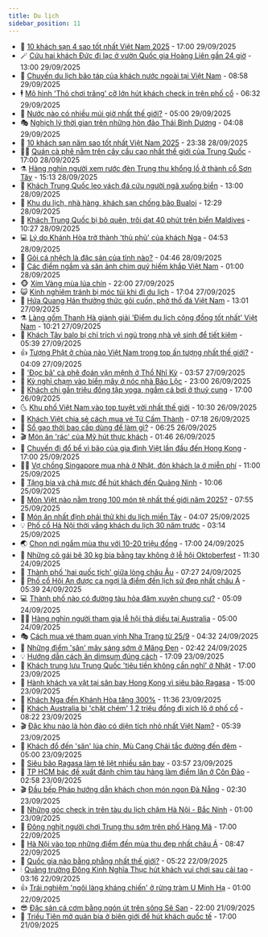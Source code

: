 ```yaml
---
title: Du lịch
sidebar_position: 11
---
```


<!-- vnexpress-du-lich:START -->
- 💂 [10 khách sạn 4 sao tốt nhất Việt Nam 2025](https://vnexpress.net/10-khach-san-4-sao-tot-nhat-viet-nam-2025-4944906.html) - 17:00 29/09/2025
- 🪄 [Cứu hai khách Đức đi lạc ở vườn Quốc gia Hoàng Liên gần 24 giờ](https://vnexpress.net/cuu-hai-khach-duc-di-lac-o-vuon-quoc-gia-hoang-lien-gan-24-gio-4945183.html) - 13:00 29/09/2025
- 🦅 [Chuyến du lịch bão táp của khách nước ngoài tại Việt Nam](https://vnexpress.net/chuyen-du-lich-bao-tap-cua-khach-nuoc-ngoai-tai-viet-nam-4945020.html) - 08:58 29/09/2025
- 🕴 [Mô hình &#39;Thỏ chơi trăng&#39; cỡ lớn hút khách check in trên phố cổ](https://vnexpress.net/mo-hinh-tho-choi-trang-co-lon-hut-khach-check-in-tren-pho-co-4944973.html) - 06:32 29/09/2025
- 👀 [Nước nào có nhiều múi giờ nhất thế giới?](https://vnexpress.net/nuoc-nao-co-nhieu-mui-gio-nhat-the-gioi-4944181.html) - 05:00 29/09/2025
- 🎭 [Nghịch lý thời gian trên những hòn đảo Thái Bình Dương](https://vnexpress.net/nghich-ly-thoi-gian-tren-nhung-hon-dao-thai-binh-duong-4944695.html) - 04:08 29/09/2025
- 🦒 [10 khách sạn năm sao tốt nhất Việt Nam 2025](https://vnexpress.net/10-khach-san-nam-sao-tot-nhat-viet-nam-2025-4944485.html) - 23:38 28/09/2025
- 👨‍🏫 [Quán cà phê nằm trên cây cầu cao nhất thế giới của Trung Quốc](https://vnexpress.net/quan-ca-phe-nam-tren-cay-cau-cao-nhat-the-gioi-cua-trung-quoc-4944730.html) - 17:00 28/09/2025
- ⚗️ [Hàng nghìn người xem rước đèn Trung thu khổng lồ ở thành cổ Sơn Tây](https://vnexpress.net/hang-nghin-nguoi-xem-ruoc-den-trung-thu-khong-lo-o-thanh-co-son-tay-4944719.html) - 15:13 28/09/2025
- 🥸 [Khách Trung Quốc leo vách đá cứu người ngã xuống biển](https://vnexpress.net/khach-trung-quoc-leo-vach-da-cuu-nguoi-nga-xuong-bien-4944692.html) - 13:00 28/09/2025
- 🤠 [Khu du lịch, nhà hàng, khách sạn chống bão Bualoi](https://vnexpress.net/khu-du-lich-nha-hang-khach-san-chong-bao-bualoi-4944656.html) - 12:29 28/09/2025
- 🚀 [Khách Trung Quốc bị bỏ quên, trôi dạt 40 phút trên biển Maldives](https://vnexpress.net/khach-trung-quoc-bi-bo-quen-troi-dat-40-phut-tren-bien-maldives-4944682.html) - 10:27 28/09/2025
- 💻 [Lý do Khánh Hòa trở thành &#39;thủ phủ&#39; của khách Nga](https://vnexpress.net/ly-do-khanh-hoa-tro-thanh-thu-phu-cua-khach-nga-4943033.html) - 04:53 28/09/2025
- 💼 [Gỏi cá nhệch là đặc sản của tỉnh nào?](https://vnexpress.net/goi-ca-nhech-la-dac-san-cua-tinh-nao-4944558.html) - 04:46 28/09/2025
- 🤡 [Các điểm ngắm và săn ảnh chim quý hiếm khắp Việt Nam](https://vnexpress.net/cac-diem-ngam-va-san-anh-chim-quy-hiem-khap-viet-nam-4944169.html) - 01:00 28/09/2025
- 🐵 [Xím Vàng mùa lúa chín](https://vnexpress.net/xim-vang-mua-lua-chin-4943515.html) - 22:00 27/09/2025
- 😺 [Kinh nghiệm tránh bị móc túi khi đi du lịch](https://vnexpress.net/kinh-nghiem-tranh-bi-moc-tui-khi-di-du-lich-4944440.html) - 17:04 27/09/2025
- 🌈 [Hứa Quang Hán thưởng thức gỏi cuốn, phở thố đá Việt Nam](https://vnexpress.net/hua-quang-han-thuong-thuc-goi-cuon-pho-tho-da-viet-nam-4944486.html) - 13:01 27/09/2025
- ⚗️ [Làng gốm Thanh Hà giành giải &#39;Điểm du lịch cộng đồng tốt nhất&#39; Việt Nam](https://vnexpress.net/lang-gom-thanh-ha-gianh-giai-diem-du-lich-cong-dong-tot-nhat-viet-nam-4944427.html) - 10:21 27/09/2025
- 👀 [Khách Tây balo bị chỉ trích vì ngủ trong nhà vệ sinh để tiết kiệm](https://vnexpress.net/khach-tay-balo-bi-chi-trich-vi-ngu-trong-nha-ve-sinh-de-tiet-kiem-4944368.html) - 05:39 27/09/2025
- 👍 [Tượng Phật ở chùa nào Việt Nam trong top ấn tượng nhất thế giới?](https://vnexpress.net/tuong-phat-o-chua-nao-viet-nam-trong-top-an-tuong-nhat-the-gioi-4944311.html) - 04:09 27/09/2025
- 💄 [&#39;Đọc bã&#39; cà phê đoán vận mệnh ở Thổ Nhĩ Kỳ](https://vnexpress.net/doc-ba-ca-phe-doan-van-menh-o-tho-nhi-ky-4943957.html) - 03:57 27/09/2025
- 🥷 [Kỳ nghỉ chạm vào biển mây ở nóc nhà Bảo Lộc](https://vnexpress.net/ky-nghi-cham-vao-bien-may-o-noc-nha-bao-loc-4941532.html) - 23:00 26/09/2025
- 📝 [Khách chi gần triệu đồng tập yoga, ngắm cá bơi ở thuỷ cung](https://vnexpress.net/khach-chi-gan-trieu-dong-tap-yoga-ngam-ca-boi-o-thuy-cung-4944020.html) - 17:00 26/09/2025
- 🌜 [Khu phố Việt Nam vào top tuyệt vời nhất thế giới](https://vnexpress.net/khu-pho-viet-nam-vao-top-tuyet-voi-nhat-the-gioi-4944132.html) - 10:30 26/09/2025
- 📝 [Khách Việt chia sẻ cách mua vé Tử Cấm Thành](https://vnexpress.net/khach-viet-chia-se-cach-mua-ve-tu-cam-thanh-4943899.html) - 07:18 26/09/2025
- 🧰 [Sổ gạo thời bao cấp dùng để làm gì?](https://vnexpress.net/so-gao-thoi-bao-cap-dung-de-lam-gi-4943986.html) - 06:25 26/09/2025
- 🎬 [Món ăn &#39;rác&#39; của Mỹ hút thực khách](https://vnexpress.net/mon-an-rac-cua-my-hut-thuc-khach-4943712.html) - 01:46 26/09/2025
- 🧐 [Chuyến đi đổ bể vì bão của gia đình Việt lần đầu đến Hong Kong](https://vnexpress.net/chuyen-di-do-be-vi-bao-cua-gia-dinh-viet-lan-dau-den-hong-kong-4943605.html) - 17:00 25/09/2025
- 👨‍🏫 [Vợ chồng Singapore mua nhà ở Nhật, đón khách lạ ở miễn phí](https://vnexpress.net/vo-chong-singapore-mua-nha-o-nhat-don-khach-la-o-mien-phi-4943685.html) - 11:00 25/09/2025
- 🦣 [Tặng bia và chả mực để hút khách đến Quảng Ninh](https://vnexpress.net/tang-bia-va-cha-muc-de-hut-khach-den-quang-ninh-4943679.html) - 10:06 25/09/2025
- 🌋 [Món Việt nào nằm trong 100 món tệ nhất thế giới năm 2025?](https://vnexpress.net/mon-viet-nao-nam-trong-100-mon-te-nhat-the-gioi-nam-2025-4943588.html) - 07:55 25/09/2025
- 🦄 [Món ăn nhất định phải thử khi du lịch miền Tây](https://vnexpress.net/mon-an-nhat-dinh-phai-thu-khi-du-lich-mien-tay-4941682.html) - 04:07 25/09/2025
- 💡 [Phố cổ Hà Nội thời vắng khách du lịch 30 năm trước](https://vnexpress.net/pho-co-ha-noi-thoi-vang-khach-du-lich-30-nam-truoc-4941750.html) - 03:14 25/09/2025
- 🌏 [Chọn nơi ngắm mùa thu với 10-20 triệu đồng](https://vnexpress.net/chon-noi-ngam-mua-thu-voi-10-20-trieu-dong-4941783.html) - 17:00 24/09/2025
- 💂 [Những cô gái bê 30 kg bia bằng tay không ở lễ hội Oktoberfest](https://vnexpress.net/nhung-co-gai-be-30-kg-bia-bang-tay-khong-o-le-hoi-oktoberfest-4943247.html) - 11:30 24/09/2025
- 🤩 [Thành phố &#39;hai quốc tịch&#39; giữa lòng châu Âu](https://vnexpress.net/thanh-pho-hai-quoc-tich-giua-long-chau-au-4942608.html) - 07:27 24/09/2025
- 💪 [Phố cổ Hội An được ca ngợi là điểm đến lịch sử đẹp nhất châu Á](https://vnexpress.net/pho-co-hoi-an-duoc-ca-ngoi-la-diem-den-lich-su-dep-nhat-chau-a-4942990.html) - 05:39 24/09/2025
- 💻 [Thành phố nào có đường tàu hỏa đâm xuyên chung cư?](https://vnexpress.net/thanh-pho-nao-co-duong-tau-hoa-dam-xuyen-chung-cu-4942636.html) - 05:09 24/09/2025
- 🧑‍💻 [Hàng nghìn người tham gia lễ hội thả diều tại Australia](https://vnexpress.net/hang-nghin-nguoi-tham-gia-le-hoi-tha-dieu-tai-australia-4942996.html) - 05:00 24/09/2025
- 🎭 [Cách mua vé tham quan vịnh Nha Trang từ 25/9](https://vnexpress.net/cach-mua-ve-tham-quan-vinh-nha-trang-tu-25-9-4942674.html) - 04:32 24/09/2025
- 🧐 [Những điểm &#39;săn&#39; mây sáng sớm ở Măng Đen](https://vnexpress.net/nhung-diem-san-may-sang-som-o-mang-den-4942268.html) - 02:42 24/09/2025
- 💡 [Hướng dẫn cách ăn dimsum đúng cách](https://vnexpress.net/huong-dan-cach-an-dimsum-dung-cach-4942167.html) - 17:09 23/09/2025
- 🌊 [Khách trung lưu Trung Quốc &#39;tiêu tiền không cần nghĩ&#39; ở Nhật](https://vnexpress.net/khach-trung-luu-trung-quoc-tieu-tien-khong-can-nghi-o-nhat-4942593.html) - 17:00 23/09/2025
- 🎃 [Hành khách vạ vật tại sân bay Hong Kong vì siêu bão Ragasa](https://vnexpress.net/hanh-khach-va-vat-tai-san-bay-hong-kong-vi-sieu-bao-ragasa-4942787.html) - 15:00 23/09/2025
- 🧠 [Khách Nga đến Khánh Hòa tăng 300%](https://vnexpress.net/khach-nga-den-khanh-hoa-tang-300-4942742.html) - 11:36 23/09/2025
- 💄 [Khách Australia bị &#39;chặt chém&#39; 1,2 triệu đồng đi xích lô ở phố cổ](https://vnexpress.net/khach-australia-bi-chat-chem-1-2-trieu-dong-di-xich-lo-o-pho-co-4942572.html) - 08:22 23/09/2025
- 🎬 [Đặc khu nào là hòn đảo có diện tích nhỏ nhất Việt Nam?](https://vnexpress.net/dac-khu-nao-la-hon-dao-co-dien-tich-nho-nhat-viet-nam-4942526.html) - 05:39 23/09/2025
- 🐻 [Khách đổ đến &#39;săn&#39; lúa chín, Mù Cang Chải tắc đường đến đêm](https://vnexpress.net/khach-do-den-san-lua-chin-mu-cang-chai-tac-duong-den-dem-4942277.html) - 05:00 23/09/2025
- 🌝 [Siêu bão Ragasa làm tê liệt nhiều sân bay](https://vnexpress.net/sieu-bao-ragasa-lam-te-liet-nhieu-san-bay-4942378.html) - 03:57 23/09/2025
- 🤩 [TP HCM bác đề xuất đánh chìm tàu hàng làm điểm lặn ở Côn Đảo](https://vnexpress.net/tp-hcm-bac-de-xuat-danh-chim-tau-hang-lam-diem-lan-o-con-dao-4942305.html) - 02:58 23/09/2025
- 🎬 [Đầu bếp Pháp hướng dẫn khách chọn món ngon Đà Nẵng](https://vnexpress.net/dau-bep-phap-huong-dan-khach-chon-mon-ngon-da-nang-4941880.html) - 02:30 23/09/2025
- 🦩 [Những góc check in trên tàu du lịch chậm Hà Nội - Bắc Ninh](https://vnexpress.net/nhung-goc-check-in-tren-tau-du-lich-cham-ha-noi-bac-ninh-4942294.html) - 01:00 23/09/2025
- 🦍 [Đông nghịt người chơi Trung thu sớm trên phố Hàng Mã](https://vnexpress.net/dong-nghit-nguoi-choi-trung-thu-som-tren-pho-hang-ma-4941896.html) - 17:00 22/09/2025
- 👀 [Hà Nội vào top những điểm đến mùa thu đẹp nhất châu Á](https://vnexpress.net/ha-noi-vao-top-nhung-diem-den-mua-thu-dep-nhat-chau-a-4942090.html) - 08:47 22/09/2025
- 🧰 [Quốc gia nào bằng phẳng nhất thế giới?](https://vnexpress.net/quoc-gia-nao-bang-phang-nhat-the-gioi-4941885.html) - 05:22 22/09/2025
- 🕯 [Quảng trường Đông Kinh Nghĩa Thục hút khách vui chơi sau cải tạo](https://vnexpress.net/quang-truong-dong-kinh-nghia-thuc-hut-khach-vui-choi-sau-cai-tao-4941956.html) - 03:16 22/09/2025
- 👍 [Trải nghiệm &#39;ngôi làng kháng chiến&#39; ở rừng tràm U Minh Hạ](https://vnexpress.net/trai-nghiem-ngoi-lang-khang-chien-o-rung-tram-u-minh-ha-4941211.html) - 01:00 22/09/2025
- 😎 [Đặc sản cá cơm bằng ngón út trên sông Sê San](https://vnexpress.net/dac-san-ca-com-bang-ngon-ut-tren-song-se-san-4939777.html) - 22:00 21/09/2025
- 🐘 [Triều Tiên mở quán bia ở biên giới để hút khách quốc tế](https://vnexpress.net/trieu-tien-mo-quan-bia-o-bien-gioi-de-hut-khach-quoc-te-4941772.html) - 17:00 21/09/2025<!-- vnexpress-du-lich:END -->
